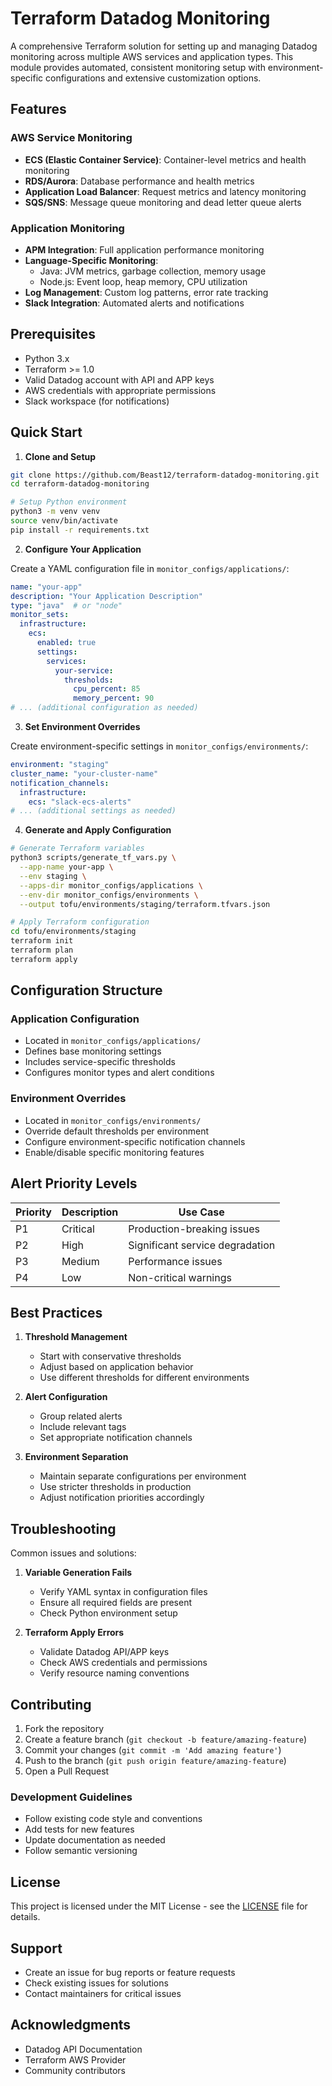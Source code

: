 # Terraform Datadog Monitoring

A comprehensive Terraform solution for setting up and managing Datadog monitoring across multiple AWS services and application types. This module provides automated, consistent monitoring setup with environment-specific configurations and extensive customization options.

## Features

### AWS Service Monitoring

- **ECS (Elastic Container Service)**: Container-level metrics and health monitoring
- **RDS/Aurora**: Database performance and health metrics
- **Application Load Balancer**: Request metrics and latency monitoring
- **SQS/SNS**: Message queue monitoring and dead letter queue alerts

### Application Monitoring

- **APM Integration**: Full application performance monitoring
- **Language-Specific Monitoring**:
  - Java: JVM metrics, garbage collection, memory usage
  - Node.js: Event loop, heap memory, CPU utilization
- **Log Management**: Custom log patterns, error rate tracking
- **Slack Integration**: Automated alerts and notifications

## Prerequisites

- Python 3.x
- Terraform >= 1.0
- Valid Datadog account with API and APP keys
- AWS credentials with appropriate permissions
- Slack workspace (for notifications)

## Quick Start

1. **Clone and Setup**

```bash
git clone https://github.com/Beast12/terraform-datadog-monitoring.git
cd terraform-datadog-monitoring

# Setup Python environment
python3 -m venv venv
source venv/bin/activate
pip install -r requirements.txt
```

2. **Configure Your Application**

Create a YAML configuration file in `monitor_configs/applications/`:

```yaml
name: "your-app"
description: "Your Application Description"
type: "java"  # or "node"
monitor_sets:
  infrastructure:
    ecs:
      enabled: true
      settings:
        services:
          your-service:
            thresholds:
              cpu_percent: 85
              memory_percent: 90
# ... (additional configuration as needed)
```

3. **Set Environment Overrides**

Create environment-specific settings in `monitor_configs/environments/`:

```yaml
environment: "staging"
cluster_name: "your-cluster-name"
notification_channels:
  infrastructure:
    ecs: "slack-ecs-alerts"
# ... (additional settings as needed)
```

4. **Generate and Apply Configuration**

```bash
# Generate Terraform variables
python3 scripts/generate_tf_vars.py \
  --app-name your-app \
  --env staging \
  --apps-dir monitor_configs/applications \
  --env-dir monitor_configs/environments \
  --output tofu/environments/staging/terraform.tfvars.json

# Apply Terraform configuration
cd tofu/environments/staging
terraform init
terraform plan
terraform apply
```

## Configuration Structure

### Application Configuration

- Located in `monitor_configs/applications/`
- Defines base monitoring settings
- Includes service-specific thresholds
- Configures monitor types and alert conditions

### Environment Overrides

- Located in `monitor_configs/environments/`
- Override default thresholds per environment
- Configure environment-specific notification channels
- Enable/disable specific monitoring features

## Alert Priority Levels

| Priority | Description | Use Case |
|----------|-------------|-----------|
| P1 | Critical | Production-breaking issues |
| P2 | High | Significant service degradation |
| P3 | Medium | Performance issues |
| P4 | Low | Non-critical warnings |

## Best Practices

1. **Threshold Management**
   - Start with conservative thresholds
   - Adjust based on application behavior
   - Use different thresholds for different environments

2. **Alert Configuration**
   - Group related alerts
   - Include relevant tags
   - Set appropriate notification channels

3. **Environment Separation**
   - Maintain separate configurations per environment
   - Use stricter thresholds in production
   - Adjust notification priorities accordingly

## Troubleshooting

Common issues and solutions:

1. **Variable Generation Fails**
   - Verify YAML syntax in configuration files
   - Ensure all required fields are present
   - Check Python environment setup

2. **Terraform Apply Errors**
   - Validate Datadog API/APP keys
   - Check AWS credentials and permissions
   - Verify resource naming conventions

## Contributing

1. Fork the repository
2. Create a feature branch (`git checkout -b feature/amazing-feature`)
3. Commit your changes (`git commit -m 'Add amazing feature'`)
4. Push to the branch (`git push origin feature/amazing-feature`)
5. Open a Pull Request

### Development Guidelines

- Follow existing code style and conventions
- Add tests for new features
- Update documentation as needed
- Follow semantic versioning

## License

This project is licensed under the MIT License - see the [LICENSE](LICENSE) file for details.

## Support

- Create an issue for bug reports or feature requests
- Check existing issues for solutions
- Contact maintainers for critical issues

## Acknowledgments

- Datadog API Documentation
- Terraform AWS Provider
- Community contributors
